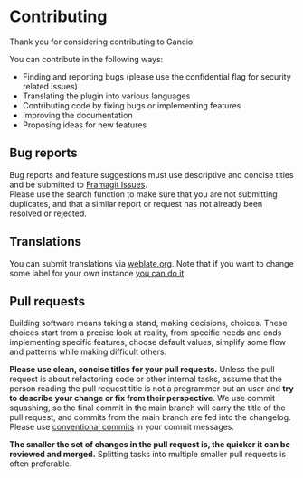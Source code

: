 # Contributing

Thank you for considering contributing to Gancio!


You can contribute in the following ways:

- Finding and reporting bugs (please use the confidential flag for security related issues)
- Translating the plugin into various languages
- Contributing code by fixing bugs or implementing features
- Improving the documentation
- Proposing ideas for new features


## Bug reports

Bug reports and feature suggestions must use descriptive and concise titles and be submitted to [Framagit Issues](https://framagit.org/les/gancio/-/issues).  
Please use the search function to make sure that you are not submitting duplicates, and that a similar report or request has not already been resolved or rejected.

## Translations

You can submit translations via [weblate.org](https://hosted.weblate.org/projects/gancio/). Note that if you want to change some label for your own instance [you can do it](https://gancio.org/install/config#user-locale).


## Pull requests

Building software means taking a stand, making decisions, choices.
These choices start from a precise look at reality, from specific needs and ends implementing specific features, choose default values, simplify some flow and patterns while making difficult others.

**Please use clean, concise titles for your pull requests.** Unless the pull request is about refactoring code or other internal tasks, assume that the person reading the pull request title is not a programmer but an user and **try to describe your change or fix from their perspective**. We use commit squashing, so the final commit in the main branch will carry the title of the pull request, and commits from the main branch are fed into the changelog. 
Please use [conventional commits](https://www.conventionalcommits.org/en/v1.0.0/) in your commit messages.


**The smaller the set of changes in the pull request is, the quicker it can be reviewed and merged.** Splitting tasks into multiple smaller pull requests is often preferable.
